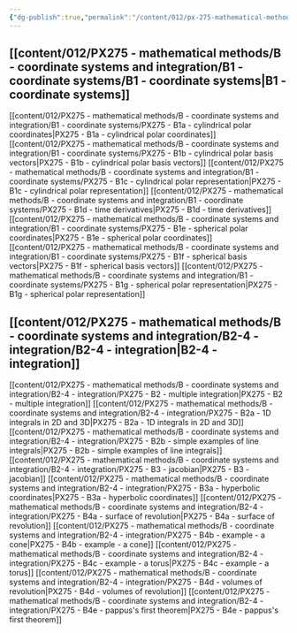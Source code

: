 ```yaml
---
{"dg-publish":true,"permalink":"/content/012/px-275-mathematical-methods/b-coordinate-systems-and-integration/b-coordinate-systems-and-integration/","noteIcon":"1","created":"2024-11-25T10:50:32.000+00:00","updated":"2024-11-26T01:18:25.707+00:00"}
---
```


## [[content/012/PX275 - mathematical methods/B - coordinate systems and integration/B1 - coordinate systems/B1 - coordinate systems\|B1 - coordinate systems]]
[[content/012/PX275 - mathematical methods/B - coordinate systems and integration/B1 - coordinate systems/PX275 - B1a - cylindrical polar coordinates\|PX275 - B1a - cylindrical polar coordinates]]
[[content/012/PX275 - mathematical methods/B - coordinate systems and integration/B1 - coordinate systems/PX275 - B1b - cylindrical polar basis vectors\|PX275 - B1b - cylindrical polar basis vectors]]
[[content/012/PX275 - mathematical methods/B - coordinate systems and integration/B1 - coordinate systems/PX275 - B1c - cylindrical polar representation\|PX275 - B1c - cylindrical polar representation]]
[[content/012/PX275 - mathematical methods/B - coordinate systems and integration/B1 - coordinate systems/PX275 - B1d - time derivatives\|PX275 - B1d - time derivatives]]
[[content/012/PX275 - mathematical methods/B - coordinate systems and integration/B1 - coordinate systems/PX275 - B1e - spherical polar coordinates\|PX275 - B1e - spherical polar coordinates]]
[[content/012/PX275 - mathematical methods/B - coordinate systems and integration/B1 - coordinate systems/PX275 - B1f - spherical basis vectors\|PX275 - B1f - spherical basis vectors]]
[[content/012/PX275 - mathematical methods/B - coordinate systems and integration/B1 - coordinate systems/PX275 - B1g - spherical polar representation\|PX275 - B1g - spherical polar representation]]
## [[content/012/PX275 - mathematical methods/B - coordinate systems and integration/B2-4  - integration/B2-4 - integration\|B2-4 - integration]]
[[content/012/PX275 - mathematical methods/B - coordinate systems and integration/B2-4  - integration/PX275 - B2 - multiple integration\|PX275 - B2 - multiple integration]]
[[content/012/PX275 - mathematical methods/B - coordinate systems and integration/B2-4  - integration/PX275 - B2a - 1D integrals in 2D and 3D\|PX275 - B2a - 1D integrals in 2D and 3D]]
[[content/012/PX275 - mathematical methods/B - coordinate systems and integration/B2-4  - integration/PX275 - B2b - simple examples of line integrals\|PX275 - B2b - simple examples of line integrals]]
[[content/012/PX275 - mathematical methods/B - coordinate systems and integration/B2-4  - integration/PX275 - B3 - jacobian\|PX275 - B3 - jacobian]]
[[content/012/PX275 - mathematical methods/B - coordinate systems and integration/B2-4  - integration/PX275 - B3a - hyperbolic coordinates\|PX275 - B3a - hyperbolic coordinates]]
[[content/012/PX275 - mathematical methods/B - coordinate systems and integration/B2-4  - integration/PX275 - B4a - surface of revolution\|PX275 - B4a - surface of revolution]]
[[content/012/PX275 - mathematical methods/B - coordinate systems and integration/B2-4  - integration/PX275 - B4b - example - a cone\|PX275 - B4b - example - a cone]]
[[content/012/PX275 - mathematical methods/B - coordinate systems and integration/B2-4  - integration/PX275 - B4c - example - a torus\|PX275 - B4c - example - a torus]]
[[content/012/PX275 - mathematical methods/B - coordinate systems and integration/B2-4  - integration/PX275 - B4d - volumes of revolution\|PX275 - B4d - volumes of revolution]]
[[content/012/PX275 - mathematical methods/B - coordinate systems and integration/B2-4  - integration/PX275 - B4e - pappus's first theorem\|PX275 - B4e - pappus's first theorem]]